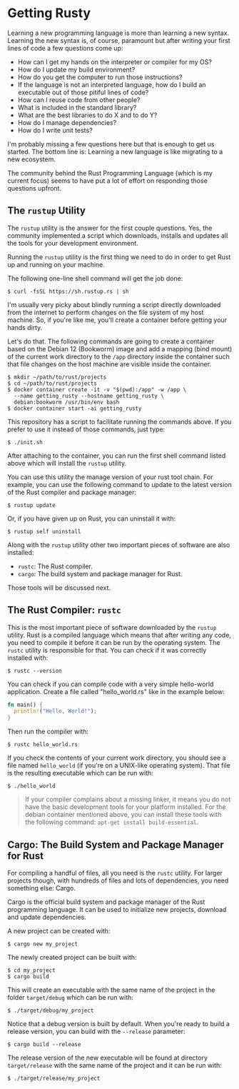 # Getting Rusty

Learning a new programming language is more than learning a new syntax.
Learning the new syntax is, of course, paramount but after writing your
first lines of code a few questions come up:

 - How can I get my hands on the interpreter or compiler for my OS?
 - How do I update my build environment?
 - How do you get the computer to run those instructions?
 - If the language is not an interpreted language, how do I build an
   executable out of those pitiful lines of code?
 - How can I reuse code from other people?
 - What is included in the standard library?
 - What are the best libraries to do X and to do Y?
 - How do I manage dependencies?
 - How do I write unit tests?

I'm probably missing a few questions here but that is enough to get us
started. The bottom line is: Learning a new language is like migrating
to a new ecosystem.

The community behind the Rust Programming Language (which is my current
focus) seems to have put a lot of effort on responding those questions
upfront.

## The `rustup` Utility

The `rustup` utility is the answer for the first couple questions.
Yes, the community implemented a script which downloads, installs
and updates all the tools for your development environment.

Running the `rustup` utility is the first thing we need to do in order
to get Rust up and running on your machine.

The following one-line shell command will get the job done:

```shell
$ curl -fsSL https://sh.rustup.rs | sh
```

I'm usually very picky about blindly running a script directly
downloaded from the internet to perform changes on the file system
of my host machine. So, if you're like me, you'll create a container
before getting your hands dirty.

Let's do that. The following commands are going to create a container
based on the Debian 12 (Bookworm) image and add a mapping (bind mount)
of the current work directory to the `/app` directory inside the
container such that file changes on the host machine are visible inside
the container.

```shell
$ mkdir ~/path/to/rust/projects
$ cd ~/path/to/rust/projects
$ docker container create -it -v "$(pwd):/app" -w /app \
  --name getting_rusty --hostname getting_rusty \
  debian:bookworm /usr/bin/env bash
$ docker container start -ai getting_rusty
```

This repository has a script to facilitate running the commands above.
If you prefer to use it instead of those commands, just type:

```shell
$ ./init.sh
```

After attaching to the container, you can run the first shell command
listed above which will install the `rustup` utility.

You can use this utility the manage version of your rust tool chain.
For example, you can use the following command to update to the latest
version of the Rust compiler and package manager:

```shell
$ rustup update
```

Or, if you have given up on Rust, you can uninstall it with:

```shell
$ rustup self uninstall
```

Along with the `rustup` utility other two important pieces of software
are also installed:

 - `rustc`: The Rust compiler.
 - `cargo`: The build system and package manager for Rust.

Those tools will be discussed next.

## The Rust Compiler: `rustc`

This is the most important piece of software downloaded by the `rustup`
utility. Rust is a compiled language which means that after writing any
code, you need to compile it before it can be run by the operating
system. The `rustc` utility is responsible for that. You can check if
it was correctly installed with:

```shell
$ rustc --version
```

You can check if you can compile code with a very simple hello-world
application. Create a file called "hello_world.rs" like in the example
below:

```rust
fn main() {
  println!("Hello, World!");
}
```

Then run the compiler with:

```shell
$ rustc hello_world.rs
```

If you check the contents of your current work directory, you should
see a file named `hello_world` (if you're on a UNIX-like operating
system). That file is the resulting executable which can be run with:

```shell
$ ./hello_world
```

 > If your compiler complains about a missing linker, it means you do
 > not have the basic development tools for your platform installed.
 > For the debian container mentioned above, you  can install these
 > tools with the following command: `apt-get install build-essential`.

## Cargo: The Build System and Package Manager for Rust

For compiling a handful of files, all you need is the `rustc` utility.
For larger projects though, with hundreds of files and lots of
dependencies, you need something else: Cargo.

Cargo is the official build system and package manager of the Rust
programming language. It can be used to initialize new projects,
download and update dependencies.

A new project can be created with:

```shell
$ cargo new my_project
```

The newly created project can be built with:

```shell
$ cd my_project
$ cargo build
```

This will create an executable with the same name of the project in the
folder `target/debug` which can be run with:

```shell
$ ./target/debug/my_project
```

Notice that a debug version is built by default. When you're ready to
build a release version, you can build with the `--release` parameter:

```shell
$ cargo build --release
```

The release version of the new executable will be found at directory
`target/release` with the same name of the project and it can be run
with:

```shell
$ ./target/release/my_project
```
